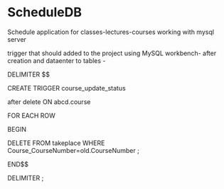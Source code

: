 # ScheduleDB
Schedule application for classes-lectures-courses working with mysql server

trigger that should added to the project using MySQL workbench- after creation and dataenter to tables - 

DELIMITER $$

CREATE TRIGGER course_update_status 

after delete ON abcd.course

FOR EACH ROW 

BEGIN

DELETE FROM takeplace WHERE Course_CourseNumber=old.CourseNumber ;

END$$

DELIMITER ;
